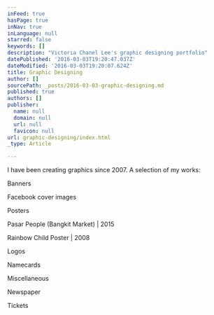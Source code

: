 ```yaml
---
inFeed: true
hasPage: true
inNav: true
inLanguage: null
starred: false
keywords: []
description: "Victoria Chanel Lee's graphic designing portfolio"
datePublished: '2016-03-03T19:20:47.037Z'
dateModified: '2016-03-03T19:20:07.624Z'
title: Graphic Designing
author: []
sourcePath: _posts/2016-03-03-graphic-designing.md
published: true
authors: []
publisher:
  name: null
  domain: null
  url: null
  favicon: null
url: graphic-designing/index.html
_type: Article

---
```

I have been creating graphics since 2007\. A selection of my works:

Banners

Facebook cover images

Posters

Pasar People (Bangkit Market) | 2015

Rainbow Child Poster | 2008

Logos

Namecards

Miscellaneous

Newspaper

Tickets
